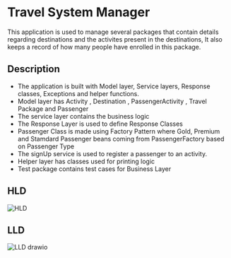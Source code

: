 # Travel System Manager
This application is used to manage several packages that contain details regarding destinations and the activites present in the destinations, It also keeps a record of how many people have enrolled in this package.

## Description
- The application is built with Model layer, Service layers, Response classes, Exceptions and helper functions.
- Model layer has Activity , Destination , PassengerActivity , Travel Package and Passenger
- The service layer contains the business logic
- The Response Layer is used to define Response Classes
- Passenger Class is made using Factory Pattern where Gold, Premium and Stamdard Passenger beans coming from PassengerFactory based on Passenger Type
- The signUp service is used to register a passenger to an activity.
- Helper layer has classes used for printing logic
- Test package contains test cases for Business Layer

## HLD

![HLD](https://github.com/shadan30/TravelSystemDesign/assets/37139445/635ace09-2072-4722-8787-f70f23cc7c70)


## LLD

![LLD drawio](https://github.com/shadan30/TravelSystemDesign/assets/37139445/d8ee2781-ff14-46ce-966e-bc848484b725)

